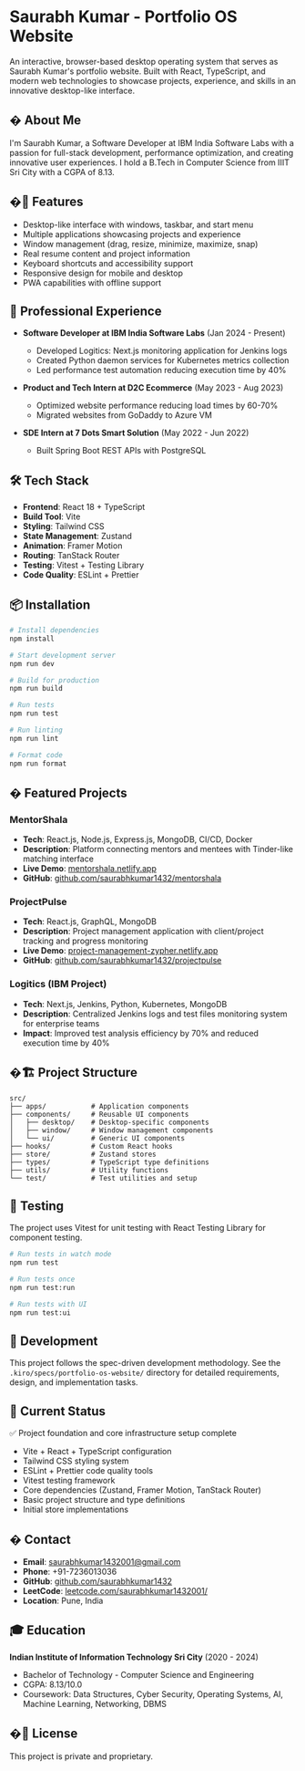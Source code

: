 # Saurabh Kumar - Portfolio OS Website

An interactive, browser-based desktop operating system that serves as Saurabh Kumar's portfolio website. Built with React, TypeScript, and modern web technologies to showcase projects, experience, and skills in an innovative desktop-like interface.

## � About Me

I'm Saurabh Kumar, a Software Developer at IBM India Software Labs with a passion for full-stack development, performance optimization, and creating innovative user experiences. I hold a B.Tech in Computer Science from IIIT Sri City with a CGPA of 8.13.

## �🚀 Features

- Desktop-like interface with windows, taskbar, and start menu
- Multiple applications showcasing projects and experience
- Window management (drag, resize, minimize, maximize, snap)
- Real resume content and project information
- Keyboard shortcuts and accessibility support
- Responsive design for mobile and desktop
- PWA capabilities with offline support

## 💼 Professional Experience

- **Software Developer at IBM India Software Labs** (Jan 2024 - Present)
  - Developed Logitics: Next.js monitoring application for Jenkins logs
  - Created Python daemon services for Kubernetes metrics collection
  - Led performance test automation reducing execution time by 40%

- **Product and Tech Intern at D2C Ecommerce** (May 2023 - Aug 2023)
  - Optimized website performance reducing load times by 60-70%
  - Migrated websites from GoDaddy to Azure VM

- **SDE Intern at 7 Dots Smart Solution** (May 2022 - Jun 2022)
  - Built Spring Boot REST APIs with PostgreSQL

## 🛠️ Tech Stack

- **Frontend**: React 18 + TypeScript
- **Build Tool**: Vite
- **Styling**: Tailwind CSS
- **State Management**: Zustand
- **Animation**: Framer Motion
- **Routing**: TanStack Router
- **Testing**: Vitest + Testing Library
- **Code Quality**: ESLint + Prettier

## 📦 Installation

```bash
# Install dependencies
npm install

# Start development server
npm run dev

# Build for production
npm run build

# Run tests
npm run test

# Run linting
npm run lint

# Format code
npm run format
```

## � Featured Projects

### MentorShala
- **Tech**: React.js, Node.js, Express.js, MongoDB, CI/CD, Docker
- **Description**: Platform connecting mentors and mentees with Tinder-like matching interface
- **Live Demo**: [mentorshala.netlify.app](https://mentorshala.netlify.app/)
- **GitHub**: [github.com/saurabhkumar1432/mentorshala](https://github.com/saurabhkumar1432/mentorshala)

### ProjectPulse
- **Tech**: React.js, GraphQL, MongoDB
- **Description**: Project management application with client/project tracking and progress monitoring
- **Live Demo**: [project-management-zypher.netlify.app](https://project-management-zypher.netlify.app/)
- **GitHub**: [github.com/saurabhkumar1432/projectpulse](https://github.com/saurabhkumar1432/projectpulse)

### Logitics (IBM Project)
- **Tech**: Next.js, Jenkins, Python, Kubernetes, MongoDB
- **Description**: Centralized Jenkins logs and test files monitoring system for enterprise teams
- **Impact**: Improved test analysis efficiency by 70% and reduced execution time by 40%

## �🏗️ Project Structure

```
src/
├── apps/           # Application components
├── components/     # Reusable UI components
│   ├── desktop/    # Desktop-specific components
│   ├── window/     # Window management components
│   └── ui/         # Generic UI components
├── hooks/          # Custom React hooks
├── store/          # Zustand stores
├── types/          # TypeScript type definitions
├── utils/          # Utility functions
└── test/           # Test utilities and setup
```

## 🧪 Testing

The project uses Vitest for unit testing with React Testing Library for component testing.

```bash
# Run tests in watch mode
npm run test

# Run tests once
npm run test:run

# Run tests with UI
npm run test:ui
```

## 📝 Development

This project follows the spec-driven development methodology. See the `.kiro/specs/portfolio-os-website/` directory for detailed requirements, design, and implementation tasks.

## 🎯 Current Status

✅ Project foundation and core infrastructure setup complete

- Vite + React + TypeScript configuration
- Tailwind CSS styling system
- ESLint + Prettier code quality tools
- Vitest testing framework
- Core dependencies (Zustand, Framer Motion, TanStack Router)
- Basic project structure and type definitions
- Initial store implementations

## � Contact

- **Email**: [saurabhkumar1432001@gmail.com](mailto:saurabhkumar1432001@gmail.com)
- **Phone**: +91-7236013036
- **GitHub**: [github.com/saurabhkumar1432](https://github.com/saurabhkumar1432)
- **LeetCode**: [leetcode.com/saurabhkumar1432001/](https://leetcode.com/saurabhkumar1432001/)
- **Location**: Pune, India

## 🎓 Education

**Indian Institute of Information Technology Sri City** (2020 - 2024)
- Bachelor of Technology - Computer Science and Engineering
- CGPA: 8.13/10.0
- Coursework: Data Structures, Cyber Security, Operating Systems, AI, Machine Learning, Networking, DBMS

## �📄 License

This project is private and proprietary.
